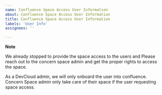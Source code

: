 ```yaml
---
name: Confluence Space Access User Information
about: Confluence Space Access User Information
title: Confluence Space Access User Information
labels: 'User Info'
assignees: ''

---
```


**Note**

We already stopped to provide the space access to the users and Please reach out to the concern space admin and get the proper rights to access the space.

As a DevCloud admin, we will only onboard the user into confluence. Concern Space admin only take care of their space if the user requesting space access.
